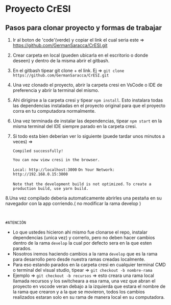 # Proyecto CrESI

## Pasos para clonar proyecto y formas de trabajar

1.  Ir al boton de 'code'(verde) y copiar el link el cual seria este => https://github.com/GermanSaracca/CrESI.git
2.  Crear carpeta en local (pueden ubicarla en el escritorio o donde deseen) y dentro de la misma abrir el gitbash.
3.  En el gitbash tipear git clone + el link. Ej => `git clone https://github.com/GermanSaracca/CrESI.git`
4.  Una vez clonado el proyecto, abrir la carpeta cresi en VsCode o IDE de preferencia y abrir la terminal del mismo.
5.  Ahi dirigirse a la carpeta cresi y tipear `npm install`. Esto instalara todas las dependencias instaladas en el proyecto original para que el proyecto corra en tu computadora normalmente.
6.  Una vez terminada de instalar las dependencias, tipear `npm start` en la misma terminal del IDE siempre parado en la carpeta cresi.
7.  Si todo esta bien deberian ver lo siguiente (puede tardar unos minutos a veces) =>

    `Compiled successfully!`

    `You can now view cresi in the browser. `

    `Local: http://localhost:3000`
    `On Your Network: http://192.168.0.15:3000 `

    `Note that the development build is not optimized.`
    `To create a production build, use yarn build. `

8.Una vez compilado deberia automaticamente abrirles una pestaña en su navegador con la app corriendo.( no modificar la rama develop )

<br/>

`#ATENCIÓN`

- Lo que ustedes hicieron ahi mismo fue clonarse el repo, instalar dependencias (unica vez) y correrlo, pero no deben hacer cambios dentro de la rama `develop` la cual por defecto sera en la que esten parados.
- Nosotros iremos haciendo cambios a la rama `develop` que es la rama para desarrollo pero desde nuestra ramas creadas localmente.
- Para eso estando parados en la carpeta cresi en cualquier terminal CMD o terminal del visual studio, tipear => `git checkout -b nombre-rama`
- Ejemplo => `git checkout -b recursos` => esto creara una rama local llamada recursos y los switcheara a esa rama, una vez que abran el proyecto en vscode veran debajo a la izquierda que estara el nombre de la rama que crearon y a la que se movieron, todos los cambios realizados estaran solo en su rama de manera local en su computadora.

